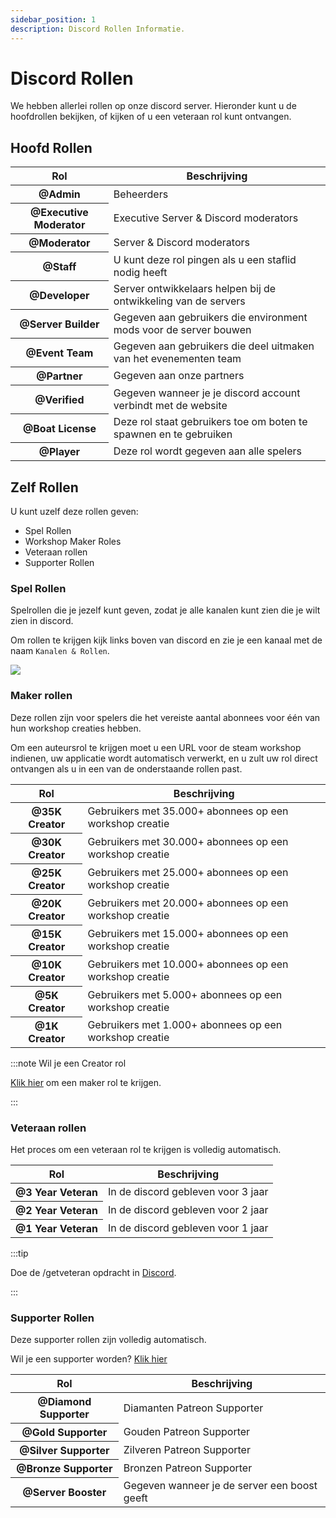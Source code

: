 ```yaml
---
sidebar_position: 1
description: Discord Rollen Informatie.
---
```


# Discord Rollen

We hebben allerlei rollen op onze discord server. Hieronder kunt u de hoofdrollen bekijken, of kijken of u een veteraan rol kunt ontvangen.

## Hoofd Rollen

<table class="table nowrap table-dark table-sm">
<thead>
<tr>
<th scope="col">Rol</th>
<th scope="col">Beschrijving</th>
</tr>
</thead>
<tbody>
<tr>
<th scope="row"><span style={{color: "#ff0000"}}>@Admin</span></th>
<td>Beheerders</td>
</tr>
<tr>
<th scope="row"><span style={{color: "#fcf202"}}>@Executive Moderator</span></th>
<td>Executive Server & Discord moderators</td>
</tr>
<tr>
<th scope="row"><span style={{color: "#4ee718"}}>@Moderator</span></th>
<td>Server & Discord moderators</td>
</tr>
<tr>
<th scope="row"><span style={{color: "#2bac3c"}}>@Staff</span></th>
<td>U kunt deze rol pingen als u een staflid nodig heeft</td>
</tr>
<tr>
<th scope="row"><span style={{color: "#1e9b94"}}>@Developer</span></th>
<td>Server ontwikkelaars helpen bij de ontwikkeling van de servers</td>
</tr>
<tr>
<th scope="row"><span style={{color: "#1aac93"}}>@Server Builder</span></th>
<td>Gegeven aan gebruikers die environment mods voor de server bouwen</td>
</tr>
<tr>
<th scope="row"><span style={{color: "#c5a138"}}>@Event Team</span></th>
<td>Gegeven aan gebruikers die deel uitmaken van het evenementen team</td>
</tr>
<tr>
<th scope="row"><span style={{color: "#ff8e01"}}>@Partner</span></th>
<td>Gegeven aan onze partners</td>
</tr>

<tr>
<th scope="row"><span style={{color: "#7289da"}}>@Verified</span></th>
<td>Gegeven wanneer je je discord account verbindt met de website</td>
</tr>
<tr>
<th scope="row"><span style={{color: "#7ac2e9"}}>@Boat License</span></th>
<td>Deze rol staat gebruikers toe om boten te spawnen en te gebruiken</td>
</tr>
<tr>
<th scope="row"><span style={{color: "#99aab5"}}>@Player</span></th>
<td>Deze rol wordt gegeven aan alle spelers</td>
</tr>
</tbody>
</table>

## Zelf Rollen

U kunt uzelf deze rollen geven:

- Spel Rollen
- Workshop Maker Roles
- Veteraan rollen
- Supporter Rollen

### Spel Rollen

Spelrollen die je jezelf kunt geven, zodat je alle kanalen kunt zien die je wilt zien in discord.

Om rollen te krijgen kijk links boven van discord en zie je een kanaal met de naam `Kanalen & Rollen`.

<img src="/img/discord/discordgameroles.png" />


### Maker rollen

Deze rollen zijn voor spelers die het vereiste aantal abonnees voor één van hun workshop creaties hebben.

Om een auteursrol te krijgen moet u een URL voor de steam workshop indienen, uw applicatie wordt automatisch verwerkt, en u zult uw rol direct ontvangen als u in een van de onderstaande rollen past.

<table class="table nowrap table-dark table-sm">
<thead>
<tr>
<th scope="col">Rol</th>
<th scope="col">Beschrijving</th>
</tr>
</thead>
<tbody>
<tr>
<th scope="row"><span style={{color: "#da5353"}}>@35K Creator</span></th>
<td>Gebruikers met 35.000+ abonnees op een workshop creatie</td>
</tr>
<tr>
<th scope="row"><span style={{color: "#da5353"}}>@30K Creator</span></th>
<td>Gebruikers met 30.000+ abonnees op een workshop creatie</td>
</tr>
<tr>
<th scope="row"><span style={{color: "#da5353"}}>@25K Creator</span></th>
<td>Gebruikers met 25.000+ abonnees op een workshop creatie</td>
</tr>
<tr>
<th scope="row"><span style={{color: "#da5353"}}>@20K Creator</span></th>
<td>Gebruikers met 20.000+ abonnees op een workshop creatie</td>
</tr>
<tr>
<th scope="row"><span style={{color: "#f35f5f"}}>@15K Creator</span></th>
<td>Gebruikers met 15.000+ abonnees op een workshop creatie</td>
</tr>
<tr>
<th scope="row"><span style={{color: "#f57575"}}>@10K Creator</span></th>
<td>Gebruikers met 10.000+ abonnees op een workshop creatie</td>
</tr>
<tr>
<th scope="row"><span style={{color: "#ff9696"}}>@5K Creator</span></th>
<td>Gebruikers met 5.000+ abonnees op een workshop creatie</td>
</tr>
<tr>
<th scope="row"><span style={{color: "#d49797"}}>@1K Creator</span></th>
<td>Gebruikers met 1.000+ abonnees op een workshop creatie</td>
</tr>
</tbody>
</table>

:::note Wil je een Creator rol

[Klik hier](https://trickys.gg/applications/new) om een maker rol te krijgen.

:::

### Veteraan rollen

Het proces om een veteraan rol te krijgen is volledig automatisch.

<table class="table nowrap table-dark table-sm">
<thead>
<tr>
<th scope="col">Rol</th>
<th scope="col">Beschrijving</th>
</tr>
</thead>
<tbody>
<tr>
<th scope="row"><span style={{color: "#c27c0e"}}>@3 Year Veteran</span></th>
<td>In de discord gebleven voor 3 jaar</td>
</tr>
<tr>
<th scope="row"><span style={{color: "#c27c0e"}}>@2 Year Veteran</span></th>
<td>In de discord gebleven voor 2 jaar</td>
</tr>
<tr>
<th scope="row"><span style={{color: "#c27c0e"}}>@1 Year Veteran</span></th>
<td>In de discord gebleven voor 1 jaar</td>
</tr>
</tbody>
</table>

:::tip

Doe de <a class="code-text">/getveteran</a> opdracht in [Discord](discord://discord.com/channels/710922135580835950/723322585563267073).

:::


### Supporter Rollen

Deze supporter rollen zijn volledig automatisch.

Wil je een supporter worden? [Klik hier](/docs/supporters)

<table class="table nowrap table-dark table-sm">
<thead>
<tr>
<th scope="col">Rol</th>
<th scope="col">Beschrijving</th>
</tr>
</thead>
<tbody>
<tr>
<th scope="row"><span style={{color: "#05d6ff"}}>@Diamond Supporter</span></th>
<td>Diamanten Patreon Supporter</td>
</tr>
<tr>
<th scope="row"><span style={{color: "#e9c716"}}>@Gold Supporter</span></th>
<td>Gouden Patreon Supporter</td>
</tr>
<tr>
<th scope="row"><span style={{color: "#c0c0c0"}}>@Silver Supporter</span></th>
<td>Zilveren Patreon Supporter</td>
</tr>
<tr>
<th scope="row"><span style={{color: "#cd7f32"}}>@Bronze Supporter</span></th>
<td>Bronzen Patreon Supporter</td>
</tr>
<tr>
<th scope="row"><span style={{color: "#ff73fa"}}>@Server Booster</span></th>
<td>Gegeven wanneer je de server een boost geeft</td>
</tr>
</tbody>
</table>
